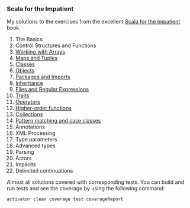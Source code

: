 ### Scala for the Impatient
My solutions to the exercises from the excellent [Scala for the Impatient](https://www.typesafe.com/resources/e-book/scala-for-the-impatient) book.

1. The Basics
2. Control Structures and Functions
3. [Working with Arrays](https://github.com/viktor-podzigun/scala-impatient/blob/master/src/main/scala/Chapter03.scala)
4. [Maps and Tuples](https://github.com/viktor-podzigun/scala-impatient/blob/master/src/main/scala/Chapter04.scala)
5. [Classes](https://github.com/viktor-podzigun/scala-impatient/blob/master/src/main/scala/Chapter05.scala)
6. [Objects](https://github.com/viktor-podzigun/scala-impatient/blob/master/src/main/scala/Chapter06.scala)
7. [Packages and Imports](https://github.com/viktor-podzigun/scala-impatient/blob/master/src/main/scala/Chapter07.scala)
8. [Inheritance](https://github.com/viktor-podzigun/scala-impatient/blob/master/src/main/scala/Chapter08.scala)
9. [Files and Regular Expressions](https://github.com/viktor-podzigun/scala-impatient/blob/master/src/main/scala/Chapter09.scala)
10. [Traits](https://github.com/viktor-podzigun/scala-impatient/blob/master/src/main/scala/Chapter10.scala)
11. [Operators](https://github.com/viktor-podzigun/scala-impatient/blob/master/src/main/scala/Chapter11.scala)
12. [Higher-order functions](https://github.com/viktor-podzigun/scala-impatient/blob/master/src/main/scala/Chapter12.scala)
13. [Collections](https://github.com/viktor-podzigun/scala-impatient/blob/master/src/main/scala/Chapter13.scala)
14. [Pattern matching and case classes](https://github.com/viktor-podzigun/scala-impatient/blob/master/src/main/scala/Chapter14.scala)
15. Annotations
16. XML Processing
17. Type parameters
18. Advanced types
19. Parsing
20. Actors
21. Implicits
22. Delimited continuations

Almost all solutions covered with corresponding tests. You can build and run tests and see the coverage by using the following command:

```bash
activator clean coverage test coverageReport
```
